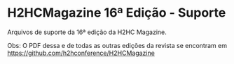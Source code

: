 # H2HCMagazine 16ª Edição - Suporte
Arquivos de suporte da 16ª edição da H2HC Magazine.

Obs: O PDF dessa e de todas as outras edições da revista se encontram em https://github.com/h2hconference/H2HCMagazine
